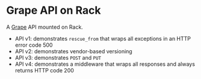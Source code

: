Grape API on Rack
=================

A [Grape](http://github.com/intridea/grape) API mounted on Rack.

* API v1: demonstrates `rescue_from` that wraps all exceptions in an HTTP error code 500
* API v2: demonstrates vendor-based versioning
* API v3: demonstrates `POST` and `PUT`
* API v4: demonstrates a middleware that wraps all responses and always returns HTTP code 200

